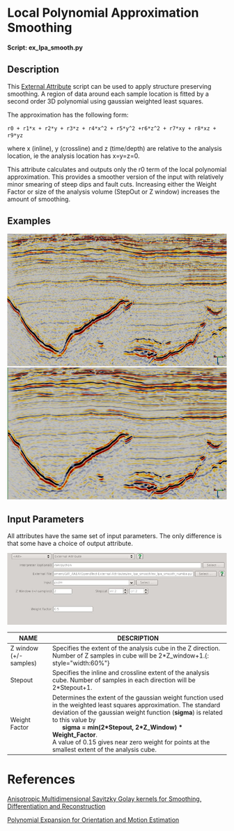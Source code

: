 # Local Polynomial Approximation Smoothing
#### Script: ex_lpa_smooth.py
## Description
This [External Attribute](../Attributes/ExternalAttrib) script can be used to apply structure preserving smoothing. A region of data around each sample location is fitted by a second order 3D polynomial using gaussian weighted least squares. 

The approximation has the following form:

	r0 + r1*x + r2*y + r3*z + r4*x^2 + r5*y^2 +r6*z^2 + r7*xy + r8*xz + r9*yz
	
where x (inline), y (crossline) and z (time/depth) are relative to the analysis location, ie the analysis location has x=y=z=0.

This attribute calculates and outputs only the r0 term of the local polynomial approximation. This provides a smoother version of the input with relatively minor smearing of steep dips and fault cuts. Increasing either the Weight Factor or size of the analysis volume (StepOut or Z window) increases the amount of smoothing.

## Examples

<div class="juxtapose" style="margin:0px;padding:0px" data-startingposition="50" data-showlabels="true" data-showcredits="false" data-animate="false" data-mode="horizontal">
<img src="../../images/lpa_input.jpg" data-label="Input" data-credit="">
<img src="../../images/lpa_2x2x2.jpg"  data-label="lpa 2x2x2 WF: 0.5" data-credit="">
</div>

## Input Parameters
All attributes have the same set of input parameters. The only difference is that some have a choice of output attribute.

![Input Parameters](../images/lpa_smooth_inputpar.jpg "LPA external attribute input parameters")

| NAME             | DESCRIPTION |
|------------------|-------------|
| Z window (+/-samples) | Specifies the extent of the analysis cube in the Z direction. Number of Z samples in cube will be 2*Z_window+1.{: style="width:60%"} |
| Stepout               | Specifies the inline and crossline extent of the analysis cube. Number of samples in each direction will be 2*Stepout+1. |
| Weight Factor         | Determines the extent of the gaussian weight function used in the weighted least squares approximation.  The standard deviation of the gaussian weight function (__sigma__) is related to this value by <br/>&nbsp;&nbsp;&nbsp;&nbsp;&nbsp;&nbsp;__sigma = min(2\*Stepout, 2\*Z_Window) * Weight_Factor__.<br/> A value of 0.15 gives near zero weight for points at the smallest extent of the analysis cube. |

# References
[Anisotropic Multidimensional Savitzky Golay kernels for Smoothing, Differentiation and Reconstruction](http://www.doc.ic.ac.uk/research/technicalreports/2006/DTR06-8.pdf)

[Polynomial Expansion for Orientation and Motion Estimation](http://www.diva-portal.org/smash/get/diva2:302485/FULLTEXT01.pdf)

